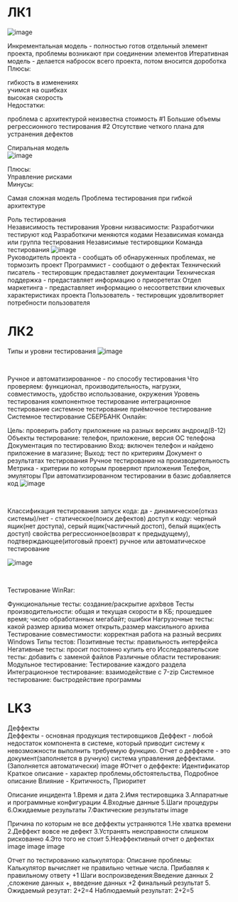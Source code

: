 # ЛК1
![image](https://user-images.githubusercontent.com/97594164/224911798-52867da4-5215-430e-929a-e90dcd3ceba5.png)

Инкрементальная модель - полностью готов отдельный элемент проекта, проблемы возникают при соединении элементов Итеративная модель - делается набросок всего проекта, потом вносится дороботка Плюсы: </br>

гибкость в изменениях</br>
учимся на ошибках</br>
высокая скорость</br>
Недостатки:</br>

проблема с архитектурой
неизвестна стоимость
#1 Большие объемы регрессионного тестирования
#2 Отсутствие четкого плана для устранения дефектов</br>

Спиральная модель</br>
![image](https://user-images.githubusercontent.com/97594164/224912255-5e573252-a7e4-4d4c-bda8-613403cef951.png)

Плюсы: </br>
Управление рисками</br>
Минусы:</br>

Самая сложная модель
Проблема тестирования при гибкой архитектуре

Роль тестирования</br>
Независимость тестирования Уровни низвасимости:
Разработчики тестируют код
Разработкичи меняются кодами
Независимая команда или группа тестирования
Независимые тестировщики
Команда тестирования
![image](https://user-images.githubusercontent.com/97594164/224912648-187c20a8-43e4-476d-a561-cfe68133b4d5.png)
</br>
Руководитель проекта - сообщать об обнаруженных проблемах, не тормозить проект
Программист - сообщают о дефектах
Технический писатель - тестировщик предаставляет документации
Техническая поддержка - предаставляет информацию о приорететах
Отдел маркетинга - предаставляет информацию о несоответствии ключевых характеристиках проекта
Пользователь - тестировщик удовлитворяет потребности пользователя</br>

# ЛК2
Типы и уровни тестирования
![image](https://user-images.githubusercontent.com/97594164/224912880-a3db3d29-4246-41c1-b5b8-e9ab456ed75f.png)


</br>

Ручное и автоматизированное - по способу тестирования
Что проверяем: функционал, производительность, нагрузки, совместимость, удобство использование, окружения
Уровень тестирования
компонентное тестирование
интеграционное тестирование
системное тестирование
приёмочное тестирование
Системное тестирование СБЕРБАНК Онлайн:</br>

Цель: проверить работу приложение на разных версиях андроид(8-12)
Объекты тестирование: телефон, приложение, версия ОС телефона
Документация по тестированию
Вход: включен телефон и найдено приложение в магазине; Выход: тест по критериям
Документ о результатах тестирования
Ручное тестирование на производительность
Метрика - критерии по которым проверяют приложения
Телефон, эмуляторы
При автоматизированном тестировании в базис добавляется код 
![image](https://user-images.githubusercontent.com/97594164/224912985-d7ceadb7-1552-43f5-baa0-673515c4bfaa.png)

</br>


Классификация тестирования
запуск кода: да - динамическое(отказ системы)/нет - статическое(поиск дефектов)
доступ к коду: черный ящик(нет доступа), серый ящик(частичный достоп), белый ящик(есть доступ)
свойства
регрессионное(возврат к предыдущему), подтверждающее(итоговый проект)
ручное или автоматическое тестирование

![image](https://user-images.githubusercontent.com/97594164/224913164-a56ce23e-8b51-4bf6-8998-fad2cc06b01f.png)


</br>


Тестирование WinRar:

Функциональные тесты: создание/раскрытие архbвов
Тесты производительности: общая и текущая скорости в КБ; прошедшее время; число обработанных мегабайт; ошибки
Нагрузочные тесты: какой размер архива может открыть,размер максильного архива
Тестирование совместимости: корректная работа на разный весриях Windows
Типы тестов:
Позитивные тесты: правильность интерфейса
Негативные тесты: просит постоянно купить его
Исследовательские тесты: добавить с заменой файлов
Различные области тестирования:
Модульное тестирование: Тестирование каждого раздела
Интеграционное тестирование: взаимодействие с 7-zip
Системное тестирование: быстродействие программы


# LK3
Деффекты </br>
Деффекты - основная продукция тестировщиков Деффект - любой недостаток компонента в системе, который приводит систему к невозможности выполнить требуемую функцию. Отчет о деффекте - это документ(заполняется в ручную) система управления деффектами.(Заполняется автоматически)
image
#Отчет о деффекте: Идентификатор Краткое описание - характер проблемы,обстоятельства, Подробное описание Влияние - Критичность, Приоритет </br>

Описание инцидента
1.Время и дата 
2.Имя тестировщика
3.Аппаратные и программные конфигурации
4.Входные данные
5.Шаги процедуры
6.Ожидаемые результаты
7.Фактические результаты
image

Причина по которым не все деффекты устраняются
1.Не хватка времени
2.Деффект вовсе не дефект
3.Устранять неисправности слишком рискованно
4.Это того не стоит
5.Неэффективный отчет о дефектах
image
image
image

Отчет по тестированию калькулятора:
Описание проблемы: Калькулятор вычисляет не правильно четные числа. Прибавляя к правильному ответу +1
Шаги воспроизведения:Введение данных 2 ,сложение данных +, введение данных +2 финальный результат 5.
Ожидаемый резутат: 2+2=4
Наблюдаемый результат: 2+2=5
